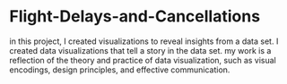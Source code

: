 # Flight-Delays-and-Cancellations
in this project, I created visualizations to reveal insights from a data set. I  created data visualizations that tell a story in the data set.  my work is a reflection of the theory and practice of data visualization, such as visual encodings, design principles, and effective communication.
